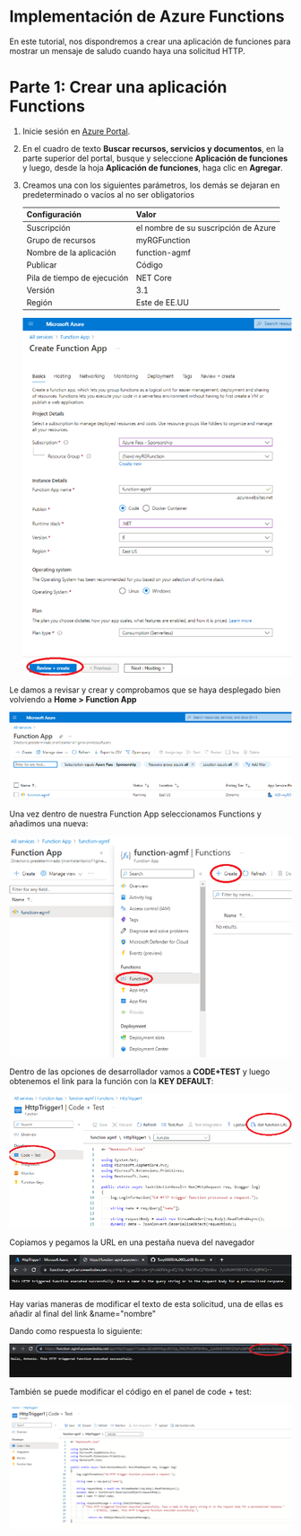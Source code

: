 # Implementación de Azure Functions
En este tutorial, nos dispondremos a crear una aplicación de funciones para mostrar un mensaje de saludo cuando haya una solicitud HTTP.

# Parte 1: Crear una aplicación Functions

1. Inicie sesión en [Azure Portal](https://portal.azure.com/).

2. En el cuadro de texto **Buscar recursos, servicios y documentos**, en la parte superior del portal, busque y seleccione **Aplicación de funciones** y luego, desde la hoja **Aplicación de funciones**, haga clic en **Agregar**.

3. Creamos una con los siguientes parámetros, los demás se dejaran en predeterminado o vacíos al no ser obligatorios

   | **Configuración**           | **Valor**                            |
   | --------------------------- | ------------------------------------ |
   | Suscripción                 | el nombre de su suscripción de Azure |
   | Grupo de recursos           | myRGFunction                         |
   | Nombre de la aplicación     | function-agmf                        |
   | Publicar                    | Código                               |
   | Pila de tiempo de ejecución | NET Core                             |
   | Versión                     | 3.1                                  |
   | Región                      | Este de EE.UU                        |

   ![](img/img1.png)

Le damos a revisar y crear y comprobamos que se haya desplegado bien volviendo a **Home > Function App**

![](img/img2.png)

Una vez dentro de nuestra Function App seleccionamos Functions y añadimos una nueva:

![](img/img3.png)

Dentro de las opciones de desarrollador vamos a **CODE+TEST** y luego obtenemos el link para la función con la **KEY DEFAULT**:

![](img/img5.png)

Copiamos y pegamos la URL en una pestaña nueva del navegador

![](img/img6.png)

Hay varias maneras de modificar el texto de esta solicitud, una de ellas es añadir al final del link &name="nombre" 

Dando como respuesta lo siguiente:

![](img/img7.png)

También se puede modificar el código en el panel de code + test:

![](img/img8.png)
